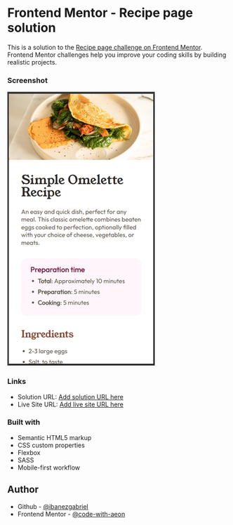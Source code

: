 # Frontend Mentor - Recipe page solution

This is a solution to the [Recipe page challenge on Frontend Mentor](https://www.frontendmentor.io/challenges/recipe-page-KiTsR8QQKm). Frontend Mentor challenges help you improve your coding skills by building realistic projects. 

### Screenshot

![Recipe Page](/assets/images/output.png)

### Links

- Solution URL: [Add solution URL here](https://your-solution-url.com)
- Live Site URL: [Add live site URL here](https://your-live-site-url.com)

### Built with

- Semantic HTML5 markup
- CSS custom properties
- Flexbox
- SASS
- Mobile-first workflow

## Author

- Github - [@ibanezgabriel](https://github.com/ibanezgabriel)
- Frontend Mentor - [@code-with-aeon](https://www.frontendmentor.io/profile/code-with-aeon)

